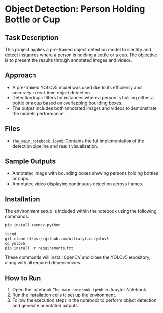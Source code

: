 # Object Detection: Person Holding Bottle or Cup

## Task Description

This project applies a pre-trained object detection model to identify and detect instances where a person is holding a bottle or a cup. The objective is to present the results through annotated images and videos.

## Approach

- A pre-trained YOLOv5 model was used due to its efficiency and accuracy in real-time object detection.
- Detection logic filters for instances where a person is holding either a bottle or a cup based on overlapping bounding boxes.
- The output includes both annotated images and videos to demonstrate the model’s performance.

## Files

- `The_main_notebook.ipynb`: Contains the full implementation of the detection pipeline and result visualization.


## Sample Outputs

- Annotated image with bounding boxes showing persons holding bottles or cups.
- Annotated video displaying continuous detection across frames.

## Installation

The environment setup is included within the notebook using the following commands:

```python
pip install opencv-python
```

```python
%%cmd
git clone https://github.com/ultralytics/yolov5
cd yolov5
pip install -r requirements.txt
```

These commands will install OpenCV and clone the YOLOv5 repository, along with all required dependencies.

## How to Run

1. Open the notebook `The_main_notebook.ipynb` in Jupyter Notebook.
2. Run the installation cells to set up the environment.
3. Follow the execution steps in the notebook to perform object detection and generate annotated outputs.

